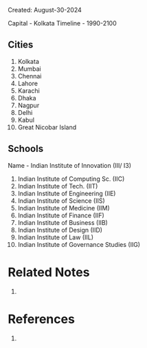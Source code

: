 Created: August-30-2024

Capital - Kolkata
Timeline - 1990-2100
## Cities

1. Kolkata
2. Mumbai
3. Chennai
4. Lahore
5. Karachi
6. Dhaka
7. Nagpur
8. Delhi
9. Kabul
10. Great Nicobar Island

## Schools

Name - Indian Institute of Innovation (III/ I3)

1. Indian Institute of Computing Sc. (IIC)
2. Indian Institute of Tech. (IIT)
3. Indian Institute of Engineering (IIE)
4. Indian Institute of Science (IIS)
5. Indian Institute of Medicine (IIM)
6. Indian Institute of Finance (IIF)
7. Indian Institute of Business (IIB)
8. Indian Institute of Design (IID)
9. Indian Institute of Law (IIL)
10. Indian Institute of Governance Studies (IIG)

# Related Notes

1. 
# References

1. 